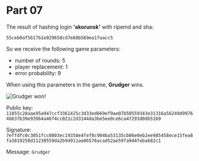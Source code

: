 # Part 07

The result of hashing login **'akorunsk'** with ripemd and sha:

`55ceb0af5617b1e029658cd7e68b569ea1faacc5`


So we receive the following game parameters:
* number of rounds:  5
* player replacement:  1
* error probability:  9

When using this parameters in the game, **Grudger** wins.

![Grudger won!](/part07/pics/result.png)

Public key:
`
11855c28aae95a947ccf3361425c3d33ed669ef9ae07b50559343e31316a56249d99764b637b39e939b4a46f4cc021c2d3144da3be5ee0ce6ca47293d0db51b9
`

Signature:
`
7effdfc0c3051fcc0803ec19358e4fef8c904ba53135cb06e0eb2ee985458ece15fea8fa3819258d11230559da2b94911ae06576acad52ae59fa944febab82c1
`

Message:
`
Grudger
`

